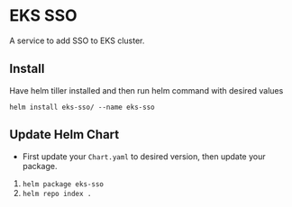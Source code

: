 # EKS SSO

A service to add SSO to EKS cluster.

## Install

Have helm tiller installed and then run helm command with desired values

`helm install eks-sso/ --name eks-sso`

## Update Helm Chart

- First update your `Chart.yaml` to desired version, then update your package.

1. `helm package eks-sso`
2. `helm repo index .`